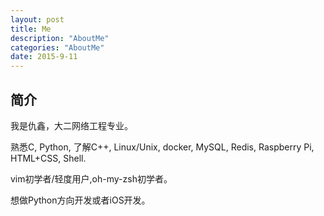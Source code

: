```yaml
---
layout: post
title: Me
description: "AboutMe"
categories: "AboutMe"
date: 2015-9-11
---
```


## 简介

我是仇鑫，大二网络工程专业。

熟悉C, Python, 了解C++, Linux/Unix, docker, MySQL, Redis, Raspberry Pi, HTML+CSS, Shell.

vim初学者/轻度用户,oh-my-zsh初学者。

想做Python方向开发或者iOS开发。
